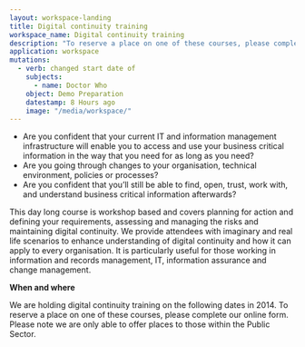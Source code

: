 ```yaml
---
layout: workspace-landing
title: Digital continuity training
workspace_name: Digital continuity training
description: "To reserve a place on one of these courses, please complete our online form."
application: workspace
mutations:
  - verb: changed start date of
    subjects:
      - name: Doctor Who
    object: Demo Preparation
    datestamp: 8 Hours ago
    image: "/media/workspace/"
---
```


 * Are you confident that your current IT and information management
   infrastructure will enable you to access and use your business critical
   information in the way that you need for as long as you need?
 * Are you going through changes to your organisation, technical environment,
   policies or processes?
 * Are you confident that you’ll still be able to find, open, trust, work with,
   and understand business critical information afterwards?

This day long course is workshop based and covers planning for action and
defining your requirements, assessing and managing the risks and maintaining
digital continuity. We provide attendees with imaginary and real life scenarios
to enhance understanding of digital continuity and how it can apply to every
organisation. It is particularly useful for those working in information and
records management, IT, information assurance and change management.

**When and where**

We are holding digital continuity training on the following dates in 2014. To
reserve a place on one of these courses, please complete our online form. Please
note we are only able to offer places to those within the Public Sector.
